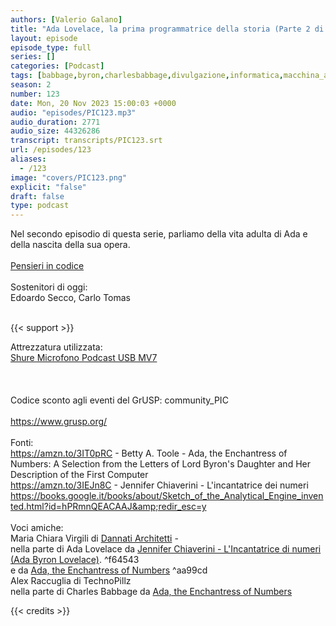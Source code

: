 ```yaml
---
authors: [Valerio Galano]
title: "Ada Lovelace, la prima programmatrice della storia (Parte 2 di 3)"
layout: episode
episode_type: full
series: []
categories: [Podcast]
tags: [babbage,byron,charlesbabbage,divulgazione,informatica,macchina_analitica,marysomerville,programmazione,somerville,storia]
season: 2
number: 123
date: Mon, 20 Nov 2023 15:00:03 +0000
audio: "episodes/PIC123.mp3"
audio_duration: 2771
audio_size: 44326286
transcript: transcripts/PIC123.srt
url: /episodes/123
aliases: 
  - /123
image: "covers/PIC123.png"
explicit: "false"
draft: false
type: podcast
---
```

Nel secondo episodio di questa serie, parliamo della vita adulta di Ada e della nascita della sua opera.<br />
<br />
<a href="https://pensieriincodice.it/" target="_blank" rel="noreferrer noopener">Pensieri in codice</a><br />
<br />
Sostenitori di oggi:<br />
Edoardo Secco, Carlo Tomas<br />
<br />


{{< support >}}

Attrezzatura utilizzata:<br />
<a href="https://amzn.to/3862ZRf" target="_blank" rel="noreferrer noopener">Shure Microfono Podcast USB MV7</a><br />
<br />
<br />
<br />
Codice sconto agli eventi del GrUSP: community_PIC<br />
<a href="https://www.grusp.org/" target="_blank" rel="noreferrer noopener"></a><br />
<a href="https://www.grusp.org/" target="_blank" rel="noreferrer noopener">https://www.grusp.org/</a><br />
<br />
Fonti:<br />
<a href="https://amzn.to/3IT0pRC" target="_blank" rel="noreferrer noopener">https://amzn.to/3IT0pRC</a> - Betty A. Toole - Ada, the Enchantress of Numbers: A Selection from the Letters of Lord Byron's Daughter and Her Description of the First Computer<br />
<a href="https://amzn.to/3IEJn8C" target="_blank" rel="noreferrer noopener">https://amzn.to/3IEJn8C</a> - Jennifer Chiaverini - L'incantatrice dei numeri<br />
<a href="https://books.google.it/books/about/Sketch_of_the_Analytical_Engine_invented.html?id=hPRmnQEACAAJ&amp;redir_esc=y" target="_blank" rel="noreferrer noopener">https://books.google.it/books/about/Sketch_of_the_Analytical_Engine_invented.html?id=hPRmnQEACAAJ&amp;redir_esc=y</a><br />
<br />
Voci amiche:<br />
Maria Chiara Virgili di <a href="https://linktr.ee/dannatiarchitettipodcast/" target="_blank" rel="noreferrer noopener">Dannati Architetti</a> -<br />
nella parte di Ada Lovelace da <a href="https://amzn.to/3IEJn8C" target="_blank" rel="noreferrer noopener">Jennifer Chiaverini - L'Incantatrice di numeri (Ada Byron Lovelace)</a>. ^f64543<br />
e da <a href="https://amzn.to/3IT0pRC" target="_blank" rel="noreferrer noopener">Ada, the Enchantress of Numbers</a> ^aa99cd<br />
Alex Raccuglia di TechnoPillz<br />
nella parte di Charles Babbage da <a href="https://amzn.to/3IT0pRC" target="_blank" rel="noreferrer noopener">Ada, the Enchantress of Numbers</a>

{{< credits >}}

<!-- more -->

